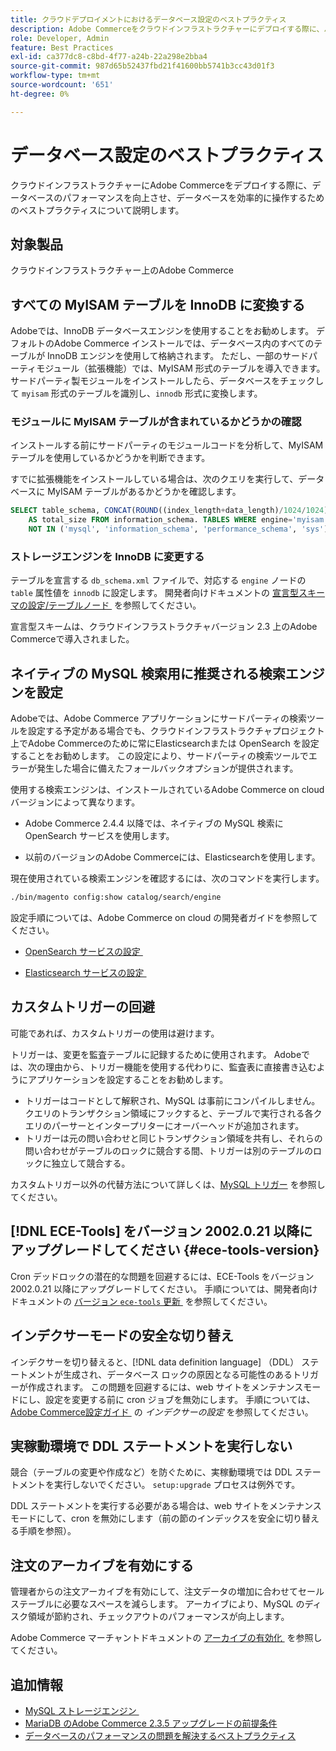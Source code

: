 ```yaml
---
title: クラウドデプロイメントにおけるデータベース設定のベストプラクティス
description: Adobe Commerceをクラウドインフラストラクチャーにデプロイする際に、パフォーマンスを向上させるためにデータベースとアプリケーションを設定する方法について説明します。
role: Developer, Admin
feature: Best Practices
exl-id: ca377dc8-c8bd-4f77-a24b-22a298e2bba4
source-git-commit: 987d65b52437fbd21f41600bb5741b3cc43d01f3
workflow-type: tm+mt
source-wordcount: '651'
ht-degree: 0%

---
```


# データベース設定のベストプラクティス

クラウドインフラストラクチャーにAdobe Commerceをデプロイする際に、データベースのパフォーマンスを向上させ、データベースを効率的に操作するためのベストプラクティスについて説明します。

## 対象製品

クラウドインフラストラクチャー上のAdobe Commerce

## すべての MyISAM テーブルを InnoDB に変換する

Adobeでは、InnoDB データベースエンジンを使用することをお勧めします。 デフォルトのAdobe Commerce インストールでは、データベース内のすべてのテーブルが InnoDB エンジンを使用して格納されます。 ただし、一部のサードパーティモジュール（拡張機能）では、MyISAM 形式のテーブルを導入できます。 サードパーティ製モジュールをインストールしたら、データベースをチェックして `myisam` 形式のテーブルを識別し、`innodb` 形式に変換します。

### モジュールに MyISAM テーブルが含まれているかどうかの確認

インストールする前にサードパーティのモジュールコードを分析して、MyISAM テーブルを使用しているかどうかを判断できます。

すでに拡張機能をインストールしている場合は、次のクエリを実行して、データベースに MyISAM テーブルがあるかどうかを確認します。

```sql
SELECT table_schema, CONCAT(ROUND((index_length+data_length)/1024/1024),'MB')
    AS total_size FROM information_schema. TABLES WHERE engine='myisam' AND table_schema
    NOT IN ('mysql', 'information_schema', 'performance_schema', 'sys');
```

### ストレージエンジンを InnoDB に変更する

テーブルを宣言する `db_schema.xml` ファイルで、対応する `engine` ノードの `table` 属性値を `innodb` に設定します。 開発者向けドキュメントの [&#x200B; 宣言型スキーマの設定/テーブルノード &#x200B;](https://developer.adobe.com/commerce/php/development/components/declarative-schema/configuration/) を参照してください。

宣言型スキームは、クラウドインフラストラクチャバージョン 2.3 上のAdobe Commerceで導入されました。

## ネイティブの MySQL 検索用に推奨される検索エンジンを設定

Adobeでは、Adobe Commerce アプリケーションにサードパーティの検索ツールを設定する予定がある場合でも、クラウドインフラストラクチャプロジェクト上でAdobe Commerceのために常にElasticsearchまたは OpenSearch を設定することをお勧めします。 この設定により、サードパーティの検索ツールでエラーが発生した場合に備えたフォールバックオプションが提供されます。

使用する検索エンジンは、インストールされているAdobe Commerce on cloud バージョンによって異なります。

- Adobe Commerce 2.4.4 以降では、ネイティブの MySQL 検索に OpenSearch サービスを使用します。

- 以前のバージョンのAdobe Commerceには、Elasticsearchを使用します。

現在使用されている検索エンジンを確認するには、次のコマンドを実行します。

```bash
./bin/magento config:show catalog/search/engine
```

設定手順については、Adobe Commerce on cloud の開発者ガイドを参照してください。

- [OpenSearch サービスの設定 &#x200B;](https://experienceleague.adobe.com/ja/docs/commerce-cloud-service/user-guide/configure/service/opensearch)

- [Elasticsearch サービスの設定 &#x200B;](https://experienceleague.adobe.com/ja/docs/commerce-cloud-service/user-guide/configure/service/elasticsearch)

## カスタムトリガーの回避

可能であれば、カスタムトリガーの使用は避けます。

トリガーは、変更を監査テーブルに記録するために使用されます。 Adobeでは、次の理由から、トリガー機能を使用する代わりに、監査表に直接書き込むようにアプリケーションを設定することをお勧めします。

- トリガーはコードとして解釈され、MySQL は事前にコンパイルしません。 クエリのトランザクション領域にフックすると、テーブルで実行される各クエリのパーサーとインタープリターにオーバーヘッドが追加されます。
- トリガーは元の問い合わせと同じトランザクション領域を共有し、それらの問い合わせがテーブルのロックに競合する間、トリガーは別のテーブルのロックに独立して競合する。

カスタムトリガー以外の代替方法について詳しくは、[MySQL トリガー](mysql-configuration.md#triggers) を参照してください。

## [!DNL ECE-Tools] をバージョン 2002.0.21 以降にアップグレードしてください {#ece-tools-version}

Cron デッドロックの潜在的な問題を回避するには、ECE-Tools をバージョン 2002.0.21 以降にアップグレードしてください。 手順については、開発者向けドキュメントの [&#x200B; バージョン `ece-tools` 更新 &#x200B;](https://experienceleague.adobe.com/ja/docs/commerce-cloud-service/user-guide/dev-tools/ece-tools/update-package) を参照してください。

## インデクサーモードの安全な切り替え

<!--This best practice might belong in the Maintenance phase. Database lock prevention might be consolidated under a single heading-->

インデクサーを切り替えると、[!DNL data definition language] （DDL） ステートメントが生成され、データベース ロックの原因となる可能性のあるトリガーが作成されます。 この問題を回避するには、web サイトをメンテナンスモードにし、設定を変更する前に cron ジョブを無効にします。
手順については、[Adobe Commerce設定ガイド &#x200B;](https://experienceleague.adobe.com/docs/commerce-operations/configuration-guide/cli/manage-indexers.html?lang=ja#configure-indexers-1) の *インデクサーの設定* を参照してください。

## 実稼動環境で DDL ステートメントを実行しない

競合（テーブルの変更や作成など）を防ぐために、実稼動環境では DDL ステートメントを実行しないでください。 `setup:upgrade` プロセスは例外です。

DDL ステートメントを実行する必要がある場合は、web サイトをメンテナンスモードにして、cron を無効にします（前の節のインデックスを安全に切り替える手順を参照）。

## 注文のアーカイブを有効にする

管理者からの注文アーカイブを有効にして、注文データの増加に合わせてセールステーブルに必要なスペースを減らします。 アーカイブにより、MySQL のディスク領域が節約され、チェックアウトのパフォーマンスが向上します。

Adobe Commerce マーチャントドキュメントの [&#x200B; アーカイブの有効化 &#x200B;](https://experienceleague.adobe.com/docs/commerce-admin/stores-sales/order-management/orders/order-archive.html?lang=ja) を参照してください。

## 追加情報

- [MySQL ストレージエンジン &#x200B;](https://dev.mysql.com/doc/refman/8.0/en/storage-engines.html)
- [MariaDB のAdobe Commerce 2.3.5 アップグレードの前提条件](../maintenance/mariadb-upgrade.md)
- [データベースのパフォーマンスの問題を解決するベストプラクティス](../maintenance/resolve-database-performance-issues.md)

